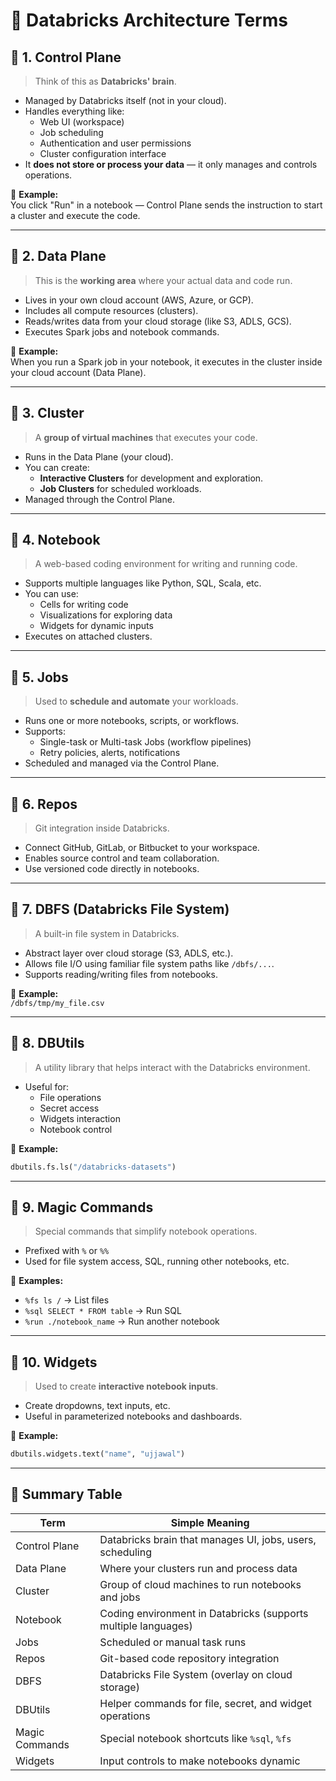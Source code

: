 # 📘 Databricks Architecture Terms

## 🔷 1. Control Plane

> Think of this as **Databricks' brain**.

- Managed by Databricks itself (not in your cloud).
- Handles everything like:
  - Web UI (workspace)
  - Job scheduling
  - Authentication and user permissions
  - Cluster configuration interface
- It **does not store or process your data** — it only manages and controls operations.

📌 **Example:**  
You click "Run" in a notebook — Control Plane sends the instruction to start a cluster and execute the code.

---

## 🔷 2. Data Plane

> This is the **working area** where your actual data and code run.

- Lives in your own cloud account (AWS, Azure, or GCP).
- Includes all compute resources (clusters).
- Reads/writes data from your cloud storage (like S3, ADLS, GCS).
- Executes Spark jobs and notebook commands.

📌 **Example:**  
When you run a Spark job in your notebook, it executes in the cluster inside your cloud account (Data Plane).

---

## 🔷 3. Cluster

> A **group of virtual machines** that executes your code.

- Runs in the Data Plane (your cloud).
- You can create:
  - **Interactive Clusters** for development and exploration.
  - **Job Clusters** for scheduled workloads.
- Managed through the Control Plane.

---

## 🔷 4. Notebook

> A web-based coding environment for writing and running code.

- Supports multiple languages like Python, SQL, Scala, etc.
- You can use:
  - Cells for writing code
  - Visualizations for exploring data
  - Widgets for dynamic inputs
- Executes on attached clusters.

---

## 🔷 5. Jobs

> Used to **schedule and automate** your workloads.

- Runs one or more notebooks, scripts, or workflows.
- Supports:
  - Single-task or Multi-task Jobs (workflow pipelines)
  - Retry policies, alerts, notifications
- Scheduled and managed via the Control Plane.

---

## 🔷 6. Repos

> Git integration inside Databricks.

- Connect GitHub, GitLab, or Bitbucket to your workspace.
- Enables source control and team collaboration.
- Use versioned code directly in notebooks.

---

## 🔷 7. DBFS (Databricks File System)

> A built-in file system in Databricks.

- Abstract layer over cloud storage (S3, ADLS, etc.).
- Allows file I/O using familiar file system paths like `/dbfs/...`.
- Supports reading/writing files from notebooks.

📌 **Example:**  
`/dbfs/tmp/my_file.csv`

---

## 🔷 8. DBUtils

> A utility library that helps interact with the Databricks environment.

- Useful for:
  - File operations
  - Secret access
  - Widgets interaction
  - Notebook control

📌 **Example:**  
```python
dbutils.fs.ls("/databricks-datasets")
```

---

## 🔷 9. Magic Commands

> Special commands that simplify notebook operations.

* Prefixed with `%` or `%%`
* Used for file system access, SQL, running other notebooks, etc.

📌 **Examples:**

* `%fs ls /` → List files
* `%sql SELECT * FROM table` → Run SQL
* `%run ./notebook_name` → Run another notebook

---

## 🔷 10. Widgets

> Used to create **interactive notebook inputs**.

* Create dropdowns, text inputs, etc.
* Useful in parameterized notebooks and dashboards.

📌 **Example:**

```python
dbutils.widgets.text("name", "ujjawal")
```

---

## 🔁 Summary Table

| Term           | Simple Meaning                                                 |
| -------------- | -------------------------------------------------------------- |
| Control Plane  | Databricks brain that manages UI, jobs, users, scheduling      |
| Data Plane     | Where your clusters run and process data                       |
| Cluster        | Group of cloud machines to run notebooks and jobs              |
| Notebook       | Coding environment in Databricks (supports multiple languages) |
| Jobs           | Scheduled or manual task runs                                  |
| Repos          | Git-based code repository integration                          |
| DBFS           | Databricks File System (overlay on cloud storage)              |
| DBUtils        | Helper commands for file, secret, and widget operations        |
| Magic Commands | Special notebook shortcuts like `%sql`, `%fs`                  |
| Widgets        | Input controls to make notebooks dynamic                       |

